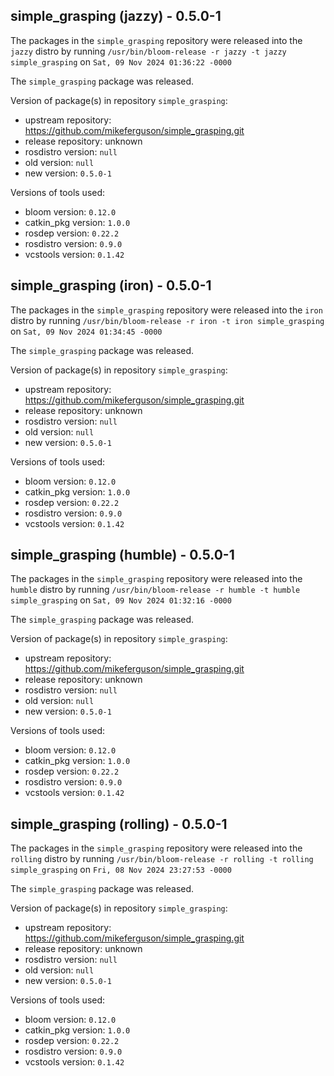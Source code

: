 ## simple_grasping (jazzy) - 0.5.0-1

The packages in the `simple_grasping` repository were released into the `jazzy` distro by running `/usr/bin/bloom-release -r jazzy -t jazzy simple_grasping` on `Sat, 09 Nov 2024 01:36:22 -0000`

The `simple_grasping` package was released.

Version of package(s) in repository `simple_grasping`:

- upstream repository: https://github.com/mikeferguson/simple_grasping.git
- release repository: unknown
- rosdistro version: `null`
- old version: `null`
- new version: `0.5.0-1`

Versions of tools used:

- bloom version: `0.12.0`
- catkin_pkg version: `1.0.0`
- rosdep version: `0.22.2`
- rosdistro version: `0.9.0`
- vcstools version: `0.1.42`


## simple_grasping (iron) - 0.5.0-1

The packages in the `simple_grasping` repository were released into the `iron` distro by running `/usr/bin/bloom-release -r iron -t iron simple_grasping` on `Sat, 09 Nov 2024 01:34:45 -0000`

The `simple_grasping` package was released.

Version of package(s) in repository `simple_grasping`:

- upstream repository: https://github.com/mikeferguson/simple_grasping.git
- release repository: unknown
- rosdistro version: `null`
- old version: `null`
- new version: `0.5.0-1`

Versions of tools used:

- bloom version: `0.12.0`
- catkin_pkg version: `1.0.0`
- rosdep version: `0.22.2`
- rosdistro version: `0.9.0`
- vcstools version: `0.1.42`


## simple_grasping (humble) - 0.5.0-1

The packages in the `simple_grasping` repository were released into the `humble` distro by running `/usr/bin/bloom-release -r humble -t humble simple_grasping` on `Sat, 09 Nov 2024 01:32:16 -0000`

The `simple_grasping` package was released.

Version of package(s) in repository `simple_grasping`:

- upstream repository: https://github.com/mikeferguson/simple_grasping.git
- release repository: unknown
- rosdistro version: `null`
- old version: `null`
- new version: `0.5.0-1`

Versions of tools used:

- bloom version: `0.12.0`
- catkin_pkg version: `1.0.0`
- rosdep version: `0.22.2`
- rosdistro version: `0.9.0`
- vcstools version: `0.1.42`


## simple_grasping (rolling) - 0.5.0-1

The packages in the `simple_grasping` repository were released into the `rolling` distro by running `/usr/bin/bloom-release -r rolling -t rolling simple_grasping` on `Fri, 08 Nov 2024 23:27:53 -0000`

The `simple_grasping` package was released.

Version of package(s) in repository `simple_grasping`:

- upstream repository: https://github.com/mikeferguson/simple_grasping.git
- release repository: unknown
- rosdistro version: `null`
- old version: `null`
- new version: `0.5.0-1`

Versions of tools used:

- bloom version: `0.12.0`
- catkin_pkg version: `1.0.0`
- rosdep version: `0.22.2`
- rosdistro version: `0.9.0`
- vcstools version: `0.1.42`


